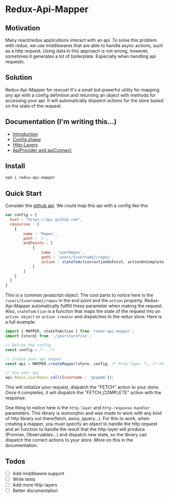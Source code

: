 # Redux-Api-Mapper

## Motivation

Many react/redux applications interact with an api. To solve this problem with redux, we use middlewares that are able to handle async actions, such as a http request. Using data in this approach is not wrong, however, sometimes it generates a lot of boilerplate. Especially when handling api requests.

## Solution

Redux-Api-Mapper for rescue! It's a small but powerful utility for mapping any api with a config definition and returning an object with methods for accessing your api. It will automatically dispatch actions for the store based on the state of the request.

## Documentation (I'm writing this...)

* [Introduction](/docs/introduction.md)
* [Config shape](/docs/config.md)
* [Http-Layers](/docs/http-layer.md)
* [ApiProvider and apiConnect](/docs/provider.md)

## Install

```bash
npm i redux-api-mapper
```

## Quick Start

Consider the [github api](https://developer.github.com/v3/repos/#list-user-repositories). We could map this api with a config like this

```js
var config = {
  host : "https://api.github.com",
  resources : [
	{
		name : 'Repos',
		path : '/',
		endPoints : [
			{
				name : 'userRepos',
				path : 'users/{username}/repos',
				action : stateToAction(actionOnFetch, actionOnComplete)
			}
		]
	}
  ]
}
```

This is a common javascript object. The cool parts to notice here is the `/users/{username}/repos` in the end point and the `action` property. Redux-Api-Mapper automatically fullfill these parameter when making the request. Also, `stateToAction` is a function that maps the state of the request into an `action object` or `action creator` and dispatches to the redux store. Here is a full example:

```js
import { MAPPER, stateToAction } from 'redux-api-mapper';
import {store} from './yourstorefile';

// Define the config
const config = /*...*/

// Create your api mapper
const api = MAPPER.createMapper(store, config, /* http-layer */, /* http-response-handler */);

// Use your api
api.Repos.userRepos.call({username : 'gugamm'});
```

This will initialize your request, dispatch the "FETCH" action to your store. Once it completes, it will dispatch the "FETCH_COMPLETE" action with the response.

One thing to notice here is the `http-layer` and `http-response-handler` parameters. This library is isomorphic and was made to work with any kind of http library out there(fetch, axios, jquery...). For this to work, when creating a mapper, you must specify an object to handle the http request and an function to handle the result that the http-layer will produce (Promise, Observables...) and dispatch new state, so the library can dispatch the correct actions to your store. More on this in the documentation. 

## Todos

- [ ] Add middleware support
- [ ] Write tests
- [ ] Add more http-layers
- [ ] Better documentation
